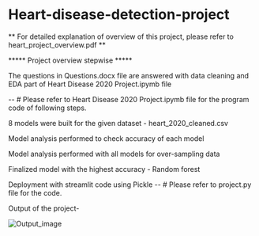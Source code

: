 
# Heart-disease-detection-project

** For detailed explanation of overview of this project, please refer to heart_project_overview.pdf **

***** Project overview stepwise *****

The questions in Questions.docx file are answered with data cleaning and EDA part of Heart Disease 2020 Project.ipymb file

-- # Please refer to Heart Disease 2020 Project.ipymb file for the program code of following steps.

8 models were built for the given dataset - heart_2020_cleaned.csv

Model analysis performed to check accuracy of each model

Model analysis performed with all models for over-sampling data

Finalized model with the highest accuracy - Random forest

Deployment with streamlit code using Pickle -- # Please refer to project.py file for the code.


Output of the project-

![Output_image](https://user-images.githubusercontent.com/107210050/173321083-a9a19c30-c7c4-4472-acd3-eb8a9be75232.png)

